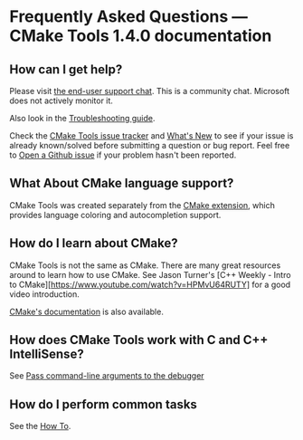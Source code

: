 # Frequently Asked Questions — CMake Tools 1.4.0 documentation

## How can I get help?

Please visit [the end-user support chat](https://gitter.im/vscode-cmake-tools/support). This is a community chat. Microsoft does not actively monitor it.

Also look in the [Troubleshooting guide](troubleshoot.md).

Check the [CMake Tools issue tracker](https://github.com/vector-of-bool/vscode-cmake-tools/issues) and [What's New](https://github.com/microsoft/vscode-cmake-tools/blob/develop/CHANGELOG.md) to see if your issue is already known/solved before submitting a question or bug report. Feel free to [Open a Github issue](https://github.com/microsoft/vscode-cmake-tools/issues) if your problem hasn't been reported.

## What About CMake language support?

CMake Tools was created separately from the [CMake extension](https://marketplace.visualstudio.com/items?itemName=twxs.cmake), which provides language coloring and autocompletion support.

## How do I learn about CMake?

CMake Tools is not the same as CMake. There are many great resources around to learn how to use CMake. See Jason Turner's [C++ Weekly - Intro to CMake][https://www.youtube.com/watch?v=HPMvU64RUTY] for a good video introduction.

[CMake's documentation](https://marketplace.visualstudio.com/items?itemName=twxs.cmake) is also available.

## How does CMake Tools work with C and C++ IntelliSense?

See [Pass command-line arguments to the debugger](how-to.md#pass-command-line-arguments-to-the-debugger)

## How do I perform common tasks

See the [How To](how-to.md).